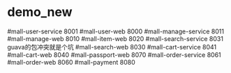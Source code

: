 # demo_new

#mall-user-service
8001
#mall-user-web
8000
#mall-manage-service
8011
#mall-manage-web
8010
#mall-item-web
8020
#mall-search-service
8031
guava的包冲突就是个坑
#mall-search-web
8030
#mall-cart-service
8041
#mall-cart-web
8040
#mall-passport-web
8070
#mall-order-service
8061
#mall-order-web
8060
#mall-payment
8080
